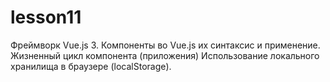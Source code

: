 # lesson11
Фреймворк Vue.js 3. Компоненты во Vue.js их синтаксис и применение. Жизненный цикл компонента (приложения) Использование локального хранилища в браузере (localStorage).
